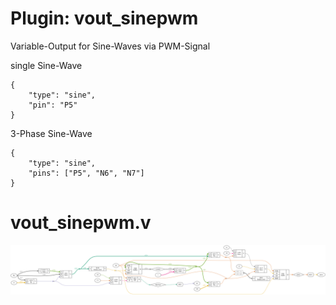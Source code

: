 # Plugin: vout_sinepwm

Variable-Output for Sine-Waves via PWM-Signal

single Sine-Wave

```
{
    "type": "sine",
    "pin": "P5"
}
```

3-Phase Sine-Wave

```
{
    "type": "sine",
    "pins": ["P5", "N6", "N7"]
}
```

# vout_sinepwm.v
![graphviz](./vout_sinepwm.svg)

